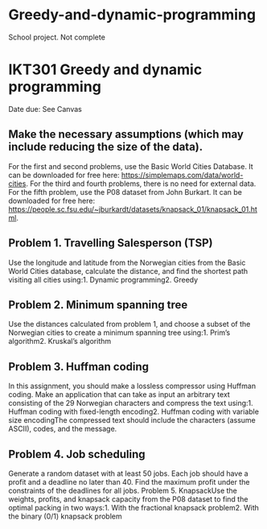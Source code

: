 # Greedy-and-dynamic-programming
School project. Not complete


# IKT301 Greedy and dynamic programming
Date due: See Canvas 
## Make the necessary assumptions (which may include reducing the size of the data). 
For the first and second problems, use the Basic World Cities Database. It can be downloaded for free here: https://simplemaps.com/data/world-cities.
For the third and fourth problems, there is no need for external data. 
For the fifth problem, use the P08 dataset from John Burkart. It can be downloaded for free here: https://people.sc.fsu.edu/~jburkardt/datasets/knapsack_01/knapsack_01.html. 

## Problem 1. Travelling Salesperson (TSP)
Use the longitude and latitude from the Norwegian cities from the Basic World Cities database, calculate the distance, and find the shortest path visiting all cities using:1.   Dynamic programming2.   Greedy
## Problem 2. Minimum spanning tree
Use the distances calculated from problem 1, and choose a subset of the Norwegian cities to create a minimum spanning tree using:1.   Prim’s algorithm2.   Kruskal’s algorithm 
## Problem 3. Huffman coding
In this assignment, you should make a lossless compressor using Huffman coding. Make an application that can take as input an arbitrary text consisting of the 29 Norwegian characters and compress the text using:1.   Huffman coding with fixed-length encoding2.   Huffman coding with variable size encodingThe compressed text should include the characters (assume ASCII), codes, and the message.
## Problem 4. Job scheduling
Generate a random dataset with at least 50 jobs. Each job should have a profit and a deadline no later than 40. Find the maximum profit under the constraints of the deadlines for all jobs. Problem 5. KnapsackUse the weights, profits, and knapsack capacity from the P08 dataset to find the optimal packing in two ways:1.   With the fractional knapsack problem2.   With the binary (0/1) knapsack problem
